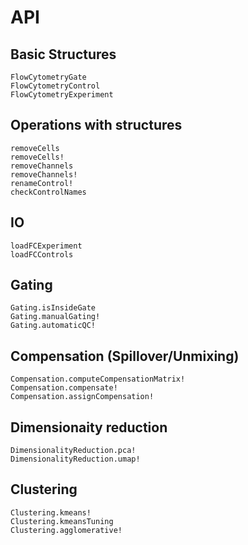 # API

## Basic Structures

```@docs
FlowCytometryGate
FlowCytometryControl
FlowCytometryExperiment
```

## Operations with structures

```@docs
removeCells
removeCells!
removeChannels
removeChannels!
renameControl!
checkControlNames
```

## IO

```@docs
loadFCExperiment
loadFCControls
```

## Gating

```@docs
Gating.isInsideGate
Gating.manualGating!
Gating.automaticQC!
```

## Compensation (Spillover/Unmixing)

```@docs
Compensation.computeCompensationMatrix!
Compensation.compensate!
Compensation.assignCompensation!
```

## Dimensionaity reduction

```@docs
DimensionalityReduction.pca!
DimensionalityReduction.umap!
```
## Clustering

```@docs
Clustering.kmeans!
Clustering.kmeansTuning
Clustering.agglomerative!
```